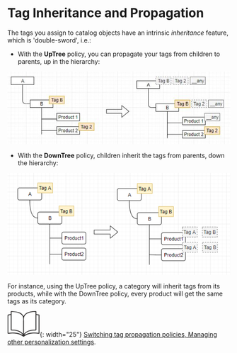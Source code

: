 # Tag Inheritance and Propagation

The tags you assign to catalog objects have an intrinsic *inheritance* feature, which is 'double-sword', i.e.:

+ With the **UpTree** policy, you can propagate your tags from children to parents, up in the hierarchy:

![UpTree policy](media/uptree-policy.png)
    
+ With the **DownTree** policy, children inherit the tags from parents, down the hierarchy:

![DownTree policy](media/downtree-policy.png)

For instance, using the UpTree policy, a category will inherit tags from its products, while with the DownTree policy, every product will get the same tags as its category.

![Readmore](media/readmore.png){: width="25"} [Switching tag propagation policies, Managing other personalization settings](settings.md).

